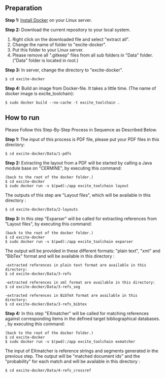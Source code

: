 ## Preparation
**Step 1:** [Install Docker](https://docs.docker.com/install/linux/docker-ce/ubuntu/#install-docker-ce-1) on your Linux server.

**Step 2:** Download the current repository to your local system. 

1. Right click on the downloaded file and select "extract all". 
2. Change the name of folder to "excite-docker".
4. Put this folder to your Linux server.
3. Please remove all ".gitkeep" files from all sub folders in "Data" folder.("Data"  folder is located in root.)

**Step 3:** In server, change the directory to "excite-docker".
```
$ cd excite-docker
```

**Step 4:** Build an image from Docker-file. It takes a little time. (The name of docker image is excite_toolchain):
```
$ sudo docker build --no-cache -t excite_toolchain .
```

## How to run
Please Follow this Step-By-Step Process in Sequence as Described Below.

**Step 1:** The input of this process is PDF file, please put your PDF files in this directory:
```
$ cd excite-docker/Data/1-pdfs
```
**Step 2:** Extracting the layout from a PDF will be started by calling a Java module base on "CERMINE", by executing this command:
```
(back to the root of the docker folder.)
$ cd excite-docker
$ sudo docker run -v $(pwd):/app excite_toolchain layout
```
The outputs of this step are "Layout files", which will be available in this directory :
```
$ cd excite-docker/Data/2-layouts
```
**Step 3:** In this step "Exparser" will be called for extracting references from "Layout files", by executing this command:
```
(back to the root of the docker folder.)
$ cd excite-docker
$ sudo docker run -v $(pwd):/app excite_toolchain exparser
```
The output will be provided in these different formats: "plain text", "xml" and "BibTex" format and will be available in this directory :
```
-extracted references in plain text format are available in this directory:
$ cd excite-docker/Data/3-refs

-extracted references in xml format are available in this directory:
$ cd excite-docker/Data/3-refs_seg

-extracted references in BibTeX format are available in this directory: 
$ cd excite-docker/Data/3-refs_bibtex 
```
**Step 4:** In this step "EXmatcher" will be called for matching references against corresponding items in the defined target bibliographical databases.
, by executing this command:
```
(back to the root of the docker folder.)
$ cd excite-docker
$ sudo docker run -v $(pwd):/app excite_toolchain exmatcher
```
The input of EXmatcher is reference strings and segments generated in the previous step. 
The output will be "matched document ids" and the "probability" for each match and will be available in this directory :
```
$ cd excite-docker/Data/4-refs_crossref
```